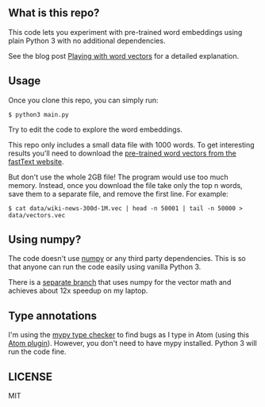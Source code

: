## What is this repo?

This code lets you experiment with pre-trained word embeddings using plain Python 3 with no additional dependencies.

See the blog post [Playing with word vectors](https://coding-time.co/playing-with-word-vectors) for a detailed explanation.

## Usage

Once you clone this repo, you can simply run:

```
$ python3 main.py
```

Try to edit the code to explore the word embeddings.

This repo only includes a small data file with 1000 words. To get interesting results you'll need to download the [pre-trained word vectors from the fastText website](https://fasttext.cc/docs/en/english-vectors.html).

But don't use the whole 2GB file! The program would use too much memory. Instead, once you download the file take only the top n words, save them to a separate file, and remove the first line. For example:

```
$ cat data/wiki-news-300d-1M.vec | head -n 50001 | tail -n 50000 > data/vectors.vec
```

## Using numpy?

The code doesn't use [numpy](http://www.numpy.org/) or any third party dependencies. This is so that anyone can run the code easily using vanilla Python 3.

There is a [separate branch](https://github.com/mkonicek/nlp/tree/numpy) that uses numpy for the vector math and achieves about 12x speedup on my laptop.

## Type annotations

I'm using the [mypy type checker](http://mypy-lang.org/) to find bugs as I type in Atom (using this [Atom plugin](https://atom.io/packages/linter-mypy)). However, you don't need to have mypy installed. Python 3 will run the code fine.

## LICENSE

MIT
